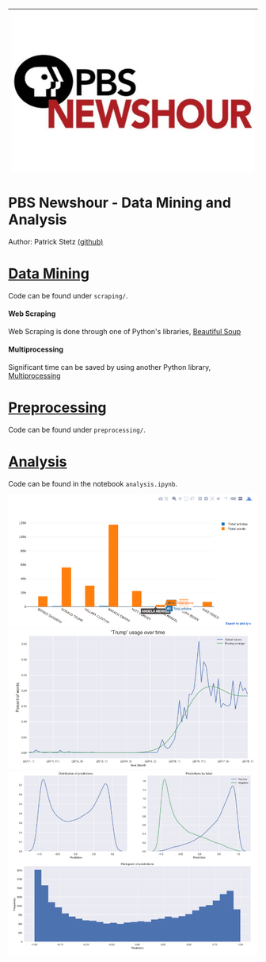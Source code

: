| <img src="photos/pbs-newshour-logo.jpg" alt="PBS Newshour logo" style="float:left;"/> | 
|:--:| 


# PBS Newshour - Data Mining and Analysis

Author: Patrick Stetz  [(github)](https://github.com/pstetz/)



# <u>Data Mining</u>

Code can be found under `scraping/`.

#### Web Scraping

Web Scraping is done through one of Python's libraries, [Beautiful Soup](https://www.crummy.com/software/BeautifulSoup/bs4/doc/)

#### Multiprocessing

Significant time can be saved by using another Python library, [Multiprocessing](https://docs.python.org/2/library/multiprocessing.html)

# <u>Preprocessing</u>

Code can be found under `preprocessing/`.

# <u>Analysis</u>

Code can be found in the notebook `analysis.ipynb`.

<img src="photos/speaker_word_article.png"/>

<img src="photos/word_usage_time.png"/>

<img src="photos/movie_preds.png"/>
